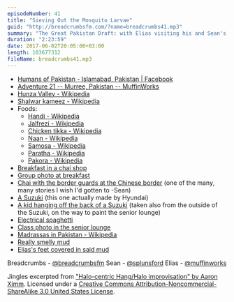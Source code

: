 ```yaml
---
episodeNumber: 41
title: "Sieving Out the Mosquito Larvae"
guid: "http://breadcrumbsfm.com/?name=breadcrumbs41.mp3"
summary: "The Great Pakistan Draft: with Elias visiting his and Sean's boarding school of old for a graduation, they share stories and reminisce about the things they love, miss, and maybe don't miss so much about the country they both grew up in. 🇵🇰"
duration: "2:23:59"
date: 2017-06-02T20:05:00+03:00
length: 103677312
fileName: breadcrumbs41.mp3
---
```


- [Humans of Pakistan - Islamabad, Pakistan | Facebook](https://www.facebook.com/HofPak/)
- [ Adventure 21 -- Murree, Pakistan -- MuffinWorks](http://www.muffin.works/blog/2017/05/28/adventure-21-murree-pakistan/)
- [Hunza Valley - Wikipedia](https://en.wikipedia.org/wiki/Hunza_Valley?wprov=sfsi1)
- [Shalwar kameez - Wikipedia](https://en.wikipedia.org/wiki/Shalwar_kameez?wprov=sfsi1)
- Foods: 
    - [Handi - Wikipedia](https://en.wikipedia.org/wiki/Handi?wprov=sfsi1)
    - [Jalfrezi - Wikipedia](https://en.wikipedia.org/wiki/Jalfrezi?wprov=sfsi1)
    - [Chicken tikka - Wikipedia](https://en.wikipedia.org/wiki/Chicken_tikka?wprov=sfsi1)
    - [Naan - Wikipedia](https://en.wikipedia.org/wiki/Naan?wprov=sfsi1)
    - [Samosa - Wikipedia](https://en.wikipedia.org/wiki/Samosa?wprov=sfsi1)
    - [Paratha - Wikipedia](https://en.wikipedia.org/wiki/Paratha?wprov=sfsi1)
    - [Pakora - Wikipedia](https://en.wikipedia.org/wiki/Pakora?wprov=sfsi1)
- [Breakfast in a chai shop](http://d.pr/i/GlIcw)
- [Group photo at breakfast](http://d.pr/i/pxAOzf)
- [Chai with the border guards at the Chinese border](http://d.pr/i/fxIcyE) (one of the many, many stories I wish I'd gotten to -Sean)
- [A Suzuki](http://d.pr/i/sJradu) (this one actually made by Hyundai)
- [A kid hanging off the back of a Suzuki](http://d.pr/i/pkXSc) (taken also from the outside of the Suzuki, on the way to paint the senior lounge)
- [Electrical spaghetti](http://d.pr/i/AbreQM)
- [Class photo in the senior lounge](http://d.pr/i/pqW6hq)
- [Madrassas in Pakistan - Wikipedia](https://en.wikipedia.org/wiki/Madrassas_in_Pakistan?wprov=sfsi1)
- [Really smelly mud](http://d.pr/i/lbaKCO)
- [Elias's feet covered in said mud](http://d.pr/i/AP0Xo)

Breadcrumbs - [@breadcrumbsfm](https://twitter.com/breadcrumbsfm) Sean - [@splunsford](https://twitter.com/splunsford) Elias - [@muffinworks](https://twitter.com/muffinworks)

Jingles excerpted from [ "Halo-centric Hang/Halo improvisation" by Aaron Ximm](http://freemusicarchive.org/music/aaron_ximm/handpans_and_the_hang/). Licensed under a [Creative Commons Attribution-Noncommercial-ShareAlike 3.0 United States License](http://creativecommons.org/licenses/by-nc-sa/3.0/us/).